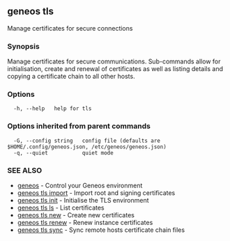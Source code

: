 ## geneos tls

Manage certificates for secure connections

### Synopsis

Manage certificates for secure communications.
Sub-commands allow for initialisation, create and renewal of
certificates as well as listing details and copying a certificate
chain to all other hosts.

### Options

```
  -h, --help   help for tls
```

### Options inherited from parent commands

```
  -G, --config string   config file (defaults are $HOME/.config/geneos.json, /etc/geneos/geneos.json)
  -q, --quiet           quiet mode
```

### SEE ALSO

* [geneos](geneos.md)	 - Control your Geneos environment
* [geneos tls import](geneos_tls_import.md)	 - Import root and signing certificates
* [geneos tls init](geneos_tls_init.md)	 - Initialise the TLS environment
* [geneos tls ls](geneos_tls_ls.md)	 - List certificates
* [geneos tls new](geneos_tls_new.md)	 - Create new certificates
* [geneos tls renew](geneos_tls_renew.md)	 - Renew instance certificates
* [geneos tls sync](geneos_tls_sync.md)	 - Sync remote hosts certificate chain files

